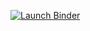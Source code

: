 [![Launch Binder](https://mybinder.org/badge_logo.svg)](https://mybinder.org/v2/gh/carlgieringer/aws-sam-ws-chat/master?filepath=notebooks%2F3D%20Lambda%20Cost%20Visualization.ipynb)